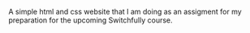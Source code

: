 A simple html and css website that I am doing as an assigment for my preparation for the upcoming Switchfully course.
